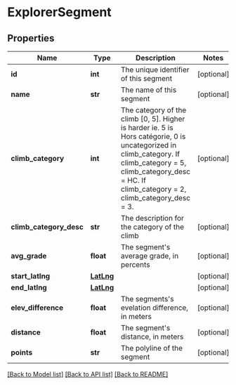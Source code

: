 # ExplorerSegment

## Properties
Name | Type | Description | Notes
------------ | ------------- | ------------- | -------------
**id** | **int** | The unique identifier of this segment | [optional] 
**name** | **str** | The name of this segment | [optional] 
**climb_category** | **int** | The category of the climb [0, 5]. Higher is harder ie. 5 is Hors catégorie, 0 is uncategorized in climb_category. If climb_category &#x3D; 5, climb_category_desc &#x3D; HC. If climb_category &#x3D; 2, climb_category_desc &#x3D; 3. | [optional] 
**climb_category_desc** | **str** | The description for the category of the climb | [optional] 
**avg_grade** | **float** | The segment&#39;s average grade, in percents | [optional] 
**start_latlng** | [**LatLng**](LatLng.md) |  | [optional] 
**end_latlng** | [**LatLng**](LatLng.md) |  | [optional] 
**elev_difference** | **float** | The segments&#39;s evelation difference, in meters | [optional] 
**distance** | **float** | The segment&#39;s distance, in meters | [optional] 
**points** | **str** | The polyline of the segment | [optional] 

[[Back to Model list]](../README.md#documentation-for-models) [[Back to API list]](../README.md#documentation-for-api-endpoints) [[Back to README]](../README.md)


